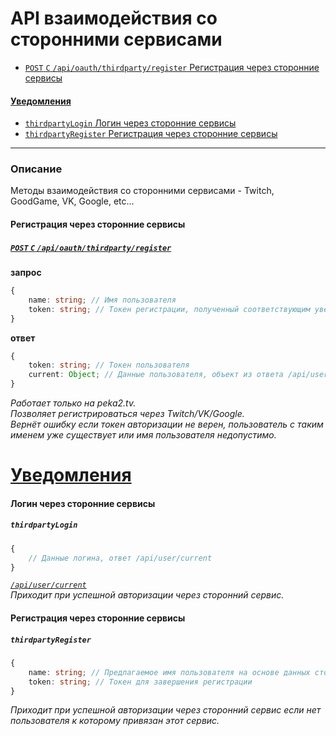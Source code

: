 API взаимодействия со сторонними сервисами
==========================================
- [`POST` `C` `/api/oauth/thirdparty/register` Регистрация через сторонние сервисы](#Регистрация-через-сторонние-сервисы)

#### [Уведомления](#Уведомления-1)
- [`thirdpartyLogin` Логин через сторонние сервисы](#Логин-через-сторонние-сервисы)
- [`thirdpartyRegister` Регистрация через сторонние сервисы](#Регистрация-через-сторонние-сервисы-1)

---

### Описание
Методы взаимодействия со сторонними сервисами - Twitch, GoodGame, VK, Google, etc...


#### Регистрация через сторонние сервисы
##### [`POST` `C` `/api/oauth/thirdparty/register`](http://peka2.tv/api/oauth/thirdparty/register)
**запрос**
```ts
{
    name: string; // Имя пользователя
    token: string; // Токен регистрации, полученный соответствующим уведомлением после авторизации пользователя на стороннем сервисе
}
```
**ответ**
```ts
{
    token: string; // Токен пользователя
    current: Object; // Данные пользователя, объект из ответа /api/user/current
}
```
*Работает только на peka2.tv.*  
*Позволяет регистрироваться через Twitch/VK/Google.*  
*Вернёт ошибку если токен авторизации не верен, пользователь с таким именем уже существует или имя пользователя недопустимо.*


# [Уведомления](notification.md)

#### Логин через сторонние сервисы
##### `thirdpartyLogin`
```ts
{
    // Данные логина, ответ /api/user/current
}
```
*[`/api/user/current`](common.md#Данные-текущего-пользователя)*  
*Приходит при успешной авторизации через сторонний сервис.*


#### Регистрация через сторонние сервисы
##### `thirdpartyRegister`
```ts
{
    name: string; // Предлагаемое имя пользователя на основе данных стороннего сервиса
    token: string; // Токен для завершения регистрации
}
```
*Приходит при успешной авторизации через сторонний сервис если нет пользователя к которому привязан этот сервис.*
